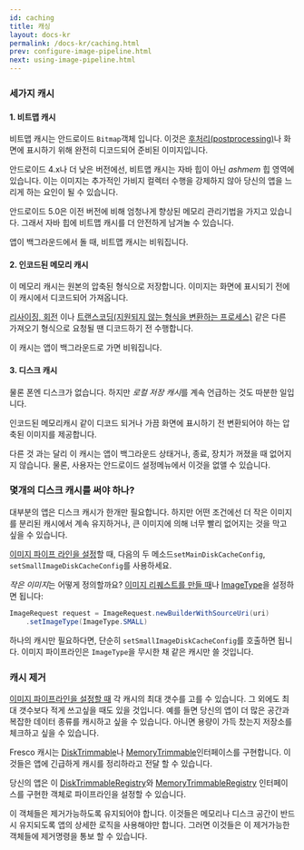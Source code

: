 ```yaml
---
id: caching
title: 캐싱
layout: docs-kr
permalink: /docs-kr/caching.html
prev: configure-image-pipeline.html
next: using-image-pipeline.html
---
```


###  세가지 캐시

#### 1. 비트맵 캐시

비트맵 캐시는 안드로이드 `Bitmap`객체 입니다. 이것은 [후처리(postprocessing)](modifying-image.html)나 화면에 표시하기 위해 완전히 디코드되어 준비된 이미지입니다.

안드로이드 4.x나 더 낮은 버전에선, 비트맵 캐시는 자바 힙이 아닌 *ashmem* 힙 영역에 있습니다. 이는 이미지는 추가적인 가비지 컬렉터 수행을 강제하지 않아 당신의 앱을 느리게 하는 요인이 될 수 있습니다.

안드로이드 5.0은 이전 버전에 비해 엄청나게 향상된 메모리 관리기법을 가지고 있습니다. 그래서 자바 힙에 비트맵 캐시를 더 안전하게 남겨놀 수 있습니다.

앱이 백그라운드에서 돌 때, 비트맵 캐시는 비워집니다.

#### 2. 인코드된 메모리 캐시

이 메모리 캐시는 원본의 압축된 형식으로 저장합니다. 이미지는 화면에 표시되기 전에 이 캐시에서 디코드되어 가져옵니다.

[리사이징, 회전](resizing-rotating.html) 이나 [트랜스코딩(지원되지 않는 형식을 변환하는 프로세스)](#webp) 같은 다른 가져오기 형식으로 요청될 땐 디코드하기 전 수행합니다.

이 캐시는 앱이 백그라운드로 가면 비워집니다.

#### 3. 디스크 캐시

물론 폰엔 디스크가 없습니다. 하지만 *로컬 저장 캐시*를 계속 언급하는 것도 따분한 일입니다.

인코드된 메모리캐시 같이 디코드 되거나 가끔 화면에 표시하기 전 변환되어야 하는 압축된 이미지를 제공합니다.

다른 것 과는 달리 이 캐시는 앱이 백그라운드 상태거나, 종료, 장치가 꺼졌을 때 없어지지 않습니다. 물론, 사용자는 안드로이드 설정메뉴에서 이것을 없앨 수 있습니다.

### 몇개의 디스크 캐시를 써야 하나?

대부분의 앱은 디스크 캐시가 한개만 필요합니다. 하지만 어떤 조건에선 더 작은 이미지를 분리된 캐시에서 계속 유지하거나, 큰 이미지에 의해 너무 빨리 없어지는 것을 막고 싶을 수 있습니다.

[이미지 파이프 라인을 설정](configure-image-pipeline.html)할 때, 다음의 두 메소드`setMainDiskCacheConfig`, `setSmallImageDiskCacheConfig`를 사용하세요.

*작은 이미지*는 어떻게 정의할까요? [이미지 리퀘스트를 만들 때](image-requests.html)나 [ImageType](../javadoc/reference/com/facebook/imagepipeline/request/ImageRequest.ImageType.html)을 설정하면 됩니다:

```java
ImageRequest request = ImageRequest.newBuilderWithSourceUri(uri)
    .setImageType(ImageType.SMALL)
```

하나의 캐시만 필요하다면, 단순히 `setSmallImageDiskCacheConfig`를 호출하면 됩니다. 이미지 파이프라인은 `ImageType`을 무시한 채 같은 캐시만 쓸 것입니다.

### 캐시 제거

[이미지 파이프라인을 설정할 때](configure-image-pipeline.html) 각 캐시의 최대 갯수를 고를 수 있습니다. 그 외에도 최대 갯수보다 적게 쓰고싶을 때도 있을 것입니다. 예를 들면 당신의 앱이 더 많은 공간과 복잡한 데이터 종류를 캐시하고 싶을 수 있습니다. 아니면 용량이 가득 찼는지 저장소를 체크하고 싶을 수 있습니다.

Fresco 캐시는 [DiskTrimmable](../javadoc/reference/com/facebook/common/disk/DiskTrimmable.html)나 [MemoryTrimmable](../javadoc/reference/com/facebook/common/memory/MemoryTrimmable.html)인터페이스를 구현합니다. 이것들은 앱에 긴급하게 캐시를 정리하라고 전달 할 수 있습니다.

당신의 앱은 이 [DiskTrimmableRegistry](../javadoc/reference/com/facebook/common/disk/DiskTrimmableRegistry.html)와 [MemoryTrimmableRegistry](../javadoc/reference/com/facebook/common/memory/MemoryTrimmableRegistry.html) 인터페이스를 구현한 객체로 파이프라인을 설정할 수 있습니다.

이 객체들은 제거가능하도록 유지되어야 합니다. 이것들은 메모리나 디스크 공간이 반드시 유지되도록 앱의 상세한 로직을 사용해야만 합니다. 그러면 이것들은 이 제거가능한 객체들에 제거명령을 통보 할 수 있습니다.
